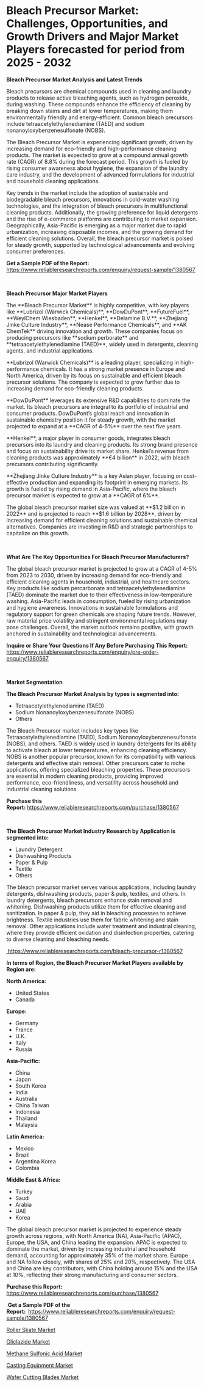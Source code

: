 <p><h1>Bleach Precursor Market: Challenges, Opportunities, and Growth Drivers and Major Market Players forecasted for period from 2025 - 2032</h1></p><p><strong>Bleach Precursor Market Analysis and Latest Trends</strong></p>
<p><p>Bleach precursors are chemical compounds used in cleaning and laundry products to release active bleaching agents, such as hydrogen peroxide, during washing. These compounds enhance the efficiency of cleaning by breaking down stains and dirt at lower temperatures, making them environmentally friendly and energy-efficient. Common bleach precursors include tetraacetylethylenediamine (TAED) and sodium nonanoyloxybenzenesulfonate (NOBS).</p><p>The Bleach Precursor Market is experiencing significant growth, driven by increasing demand for eco-friendly and high-performance cleaning products. The market is expected to grow at a compound annual growth rate (CAGR) of 8.8% during the forecast period. This growth is fueled by rising consumer awareness about hygiene, the expansion of the laundry care industry, and the development of advanced formulations for industrial and household cleaning applications.</p><p>Key trends in the market include the adoption of sustainable and biodegradable bleach precursors, innovations in cold-water washing technologies, and the integration of bleach precursors in multifunctional cleaning products. Additionally, the growing preference for liquid detergents and the rise of e-commerce platforms are contributing to market expansion. Geographically, Asia-Pacific is emerging as a major market due to rapid urbanization, increasing disposable incomes, and the growing demand for efficient cleaning solutions. Overall, the bleach precursor market is poised for steady growth, supported by technological advancements and evolving consumer preferences.</p></p>
<p><strong>Get a Sample PDF of the Report:&nbsp;</strong> <a href="https://www.reliableresearchreports.com/enquiry/request-sample/1380567?utm_campaign=2179&utm_medium=2&utm_source=Github&utm_content=ia&utm_term=24012025&utm_id=bleach-precursor">https://www.reliableresearchreports.com/enquiry/request-sample/1380567</a></p>
<p>&nbsp;</p>
<p><strong>Bleach Precursor Major Market Players</strong></p>
<p><p>The **Bleach Precursor Market** is highly competitive, with key players like **Lubrizol (Warwick Chemicals)**, **DowDuPont**, **FutureFuel**, **WeylChem Wiesbaden**, **Henkel**, **Delamine B.V.**, **Zhejiang Jinke Culture Industry**, **Nease Performance Chemicals**, and **AK ChemTek** driving innovation and growth. These companies focus on producing precursors like **sodium perborate** and **tetraacetylethylenediamine (TAED)**, widely used in detergents, cleaning agents, and industrial applications.</p><p>**Lubrizol (Warwick Chemicals)** is a leading player, specializing in high-performance chemicals. It has a strong market presence in Europe and North America, driven by its focus on sustainable and efficient bleach precursor solutions. The company is expected to grow further due to increasing demand for eco-friendly cleaning products.</p><p>**DowDuPont** leverages its extensive R&D capabilities to dominate the market. Its bleach precursors are integral to its portfolio of industrial and consumer products. DowDuPont’s global reach and innovation in sustainable chemistry position it for steady growth, with the market projected to expand at a **CAGR of 4-5%** over the next five years.</p><p>**Henkel**, a major player in consumer goods, integrates bleach precursors into its laundry and cleaning products. Its strong brand presence and focus on sustainability drive its market share. Henkel’s revenue from cleaning products was approximately **€4 billion** in 2022, with bleach precursors contributing significantly.</p><p>**Zhejiang Jinke Culture Industry** is a key Asian player, focusing on cost-effective production and expanding its footprint in emerging markets. Its growth is fueled by rising demand in Asia-Pacific, where the bleach precursor market is expected to grow at a **CAGR of 6%**.</p><p>The global bleach precursor market size was valued at **$1.2 billion in 2022** and is projected to reach **$1.6 billion by 2028**, driven by increasing demand for efficient cleaning solutions and sustainable chemical alternatives. Companies are investing in R&D and strategic partnerships to capitalize on this growth.</p></p>
<p>&nbsp;</p>
<p><strong>What Are The Key Opportunities For Bleach Precursor Manufacturers?</strong></p>
<p><p>The global bleach precursor market is projected to grow at a CAGR of 4-5% from 2023 to 2030, driven by increasing demand for eco-friendly and efficient cleaning agents in household, industrial, and healthcare sectors. Key products like sodium percarbonate and tetraacetylethylenediamine (TAED) dominate the market due to their effectiveness in low-temperature washing. Asia-Pacific leads in consumption, fueled by rising urbanization and hygiene awareness. Innovations in sustainable formulations and regulatory support for green chemicals are shaping future trends. However, raw material price volatility and stringent environmental regulations may pose challenges. Overall, the market outlook remains positive, with growth anchored in sustainability and technological advancements.</p></p>
<p><strong>Inquire or Share Your Questions If Any Before Purchasing This Report:</strong> <a href="https://www.reliableresearchreports.com/enquiry/pre-order-enquiry/1380567?utm_campaign=2179&utm_medium=2&utm_source=Github&utm_content=ia&utm_term=24012025&utm_id=bleach-precursor">https://www.reliableresearchreports.com/enquiry/pre-order-enquiry/1380567</a></p>
<p>&nbsp;</p>
<p><strong>Market Segmentation</strong></p>
<p><strong>The Bleach Precursor Market Analysis by types is segmented into:</strong></p>
<p><ul><li>Tetraacetylethylenediamine (TAED)</li><li>Sodium Nonanoyloxybenzenesulfonate (NOBS)</li><li>Others</li></ul></p>
<p><p>The Bleach Precursor market includes key types like Tetraacetylethylenediamine (TAED), Sodium Nonanoyloxybenzenesulfonate (NOBS), and others. TAED is widely used in laundry detergents for its ability to activate bleach at lower temperatures, enhancing cleaning efficiency. NOBS is another popular precursor, known for its compatibility with various detergents and effective stain removal. Other precursors cater to niche applications, offering specialized bleaching properties. These precursors are essential in modern cleaning products, providing improved performance, eco-friendliness, and versatility across household and industrial cleaning solutions.</p></p>
<p><strong>Purchase this Report:&nbsp;</strong><a href="https://www.reliableresearchreports.com/purchase/1380567?utm_campaign=2179&utm_medium=2&utm_source=Github&utm_content=ia&utm_term=24012025&utm_id=bleach-precursor">https://www.reliableresearchreports.com/purchase/1380567</a></p>
<p>&nbsp;</p>
<p><strong>The Bleach Precursor Market Industry Research by Application is segmented into:</strong></p>
<p><ul><li>Laundry Detergent</li><li>Dishwashing Products</li><li>Paper & Pulp</li><li>Textile</li><li>Others</li></ul></p>
<p><p>The bleach precursor market serves various applications, including laundry detergents, dishwashing products, paper & pulp, textiles, and others. In laundry detergents, bleach precursors enhance stain removal and whitening. Dishwashing products utilize them for effective cleaning and sanitization. In paper & pulp, they aid in bleaching processes to achieve brightness. Textile industries use them for fabric whitening and stain removal. Other applications include water treatment and industrial cleaning, where they provide efficient oxidation and disinfection properties, catering to diverse cleaning and bleaching needs.</p></p>
<p><a href="https://www.reliableresearchreports.com/bleach-precursor-r1380567?utm_campaign=2179&utm_medium=2&utm_source=Github&utm_content=ia&utm_term=24012025&utm_id=bleach-precursor">&nbsp;https://www.reliableresearchreports.com/bleach-precursor-r1380567</a></p>
<p><strong>In terms of Region, the Bleach Precursor Market Players available by Region are:</strong></p>
<p>
    <p> <strong> North America: </strong>
        <ul>
            <li>United States</li>
            <li>Canada</li>
        </ul>
        </p> 
    <p> <strong> Europe: </strong>
        <ul>
            <li>Germany</li>
            <li>France</li>
            <li>U.K.</li>
            <li>Italy</li>
            <li>Russia</li>
        </ul>
        </p> 
    <p> <strong> Asia-Pacific: </strong>
        <ul>
            <li>China</li>
            <li>Japan</li>
            <li>South Korea</li>
            <li>India</li>
            <li>Australia</li>
            <li>China Taiwan</li>
            <li>Indonesia</li>
            <li>Thailand</li>
            <li>Malaysia</li>
        </ul>
        </p> 
    <p> <strong> Latin America: </strong>
        <ul>
            <li>Mexico</li>
            <li>Brazil</li>
            <li>Argentina Korea</li>
            <li>Colombia</li>
        </ul>
        </p> 
    <p> <strong> Middle East & Africa: </strong>
        <ul>
            <li>Turkey</li>
            <li>Saudi</li>
            <li>Arabia</li>
            <li>UAE</li>
            <li>Korea</li>
        </ul>
    </p>
    </p>
<p><p>The global bleach precursor market is projected to experience steady growth across regions, with North America (NA), Asia-Pacific (APAC), Europe, the USA, and China leading the expansion. APAC is expected to dominate the market, driven by increasing industrial and household demand, accounting for approximately 35% of the market share. Europe and NA follow closely, with shares of 25% and 20%, respectively. The USA and China are key contributors, with China holding around 15% and the USA at 10%, reflecting their strong manufacturing and consumer sectors.</p></p>
<p><strong>Purchase this Report: </strong><a href="https://www.reliableresearchreports.com/purchase/1380567?utm_campaign=2179&utm_medium=2&utm_source=Github&utm_content=ia&utm_term=24012025&utm_id=bleach-precursor">https://www.reliableresearchreports.com/purchase/1380567</a></p>
<p>&nbsp;<strong>Get a Sample PDF of the Report:&nbsp;&nbsp;</strong><a href="https://www.reliableresearchreports.com/enquiry/request-sample/1380567?utm_campaign=2179&utm_medium=2&utm_source=Github&utm_content=ia&utm_term=24012025&utm_id=bleach-precursor">https://www.reliableresearchreports.com/enquiry/request-sample/1380567</a></p>
<p><strong></strong></p>
<p><p><a href="https://www.linkedin.com/pulse/roller-skate-market-size-forecast-2025-2032-anticipated-3nanc?utm_campaign=2179&utm_medium=2&utm_source=Github&utm_content=ia&utm_term=24012025&utm_id=bleach-precursor">Roller Skate Market</a></p><p><a href="https://www.linkedin.com/pulse/detailed-market-study-global-gliclazide-industry-2025-2032-size-smsuf?utm_campaign=2179&utm_medium=2&utm_source=Github&utm_content=ia&utm_term=24012025&utm_id=bleach-precursor">Gliclazide Market</a></p><p><a href="https://github.com/JakirUddin651/Market-Research-Report-List-1/blob/main/methane-sulfonic-acid-market.md?utm_campaign=2179&utm_medium=2&utm_source=Github&utm_content=ia&utm_term=24012025&utm_id=bleach-precursor">Methane Sulfonic Acid Market</a></p><p><a href="https://www.linkedin.com/pulse/insight-casting-equipment-market-size-expected-cagr-134-from-iiykf?utm_campaign=2179&utm_medium=2&utm_source=Github&utm_content=ia&utm_term=24012025&utm_id=bleach-precursor">Casting Equipment Market</a></p><p><a href="https://www.linkedin.com/pulse/wafer-cutting-blades-market-outlook-116-cagr-forecast-zpttf?utm_campaign=2179&utm_medium=2&utm_source=Github&utm_content=ia&utm_term=24012025&utm_id=bleach-precursor">Wafer Cutting Blades Market</a></p></p>